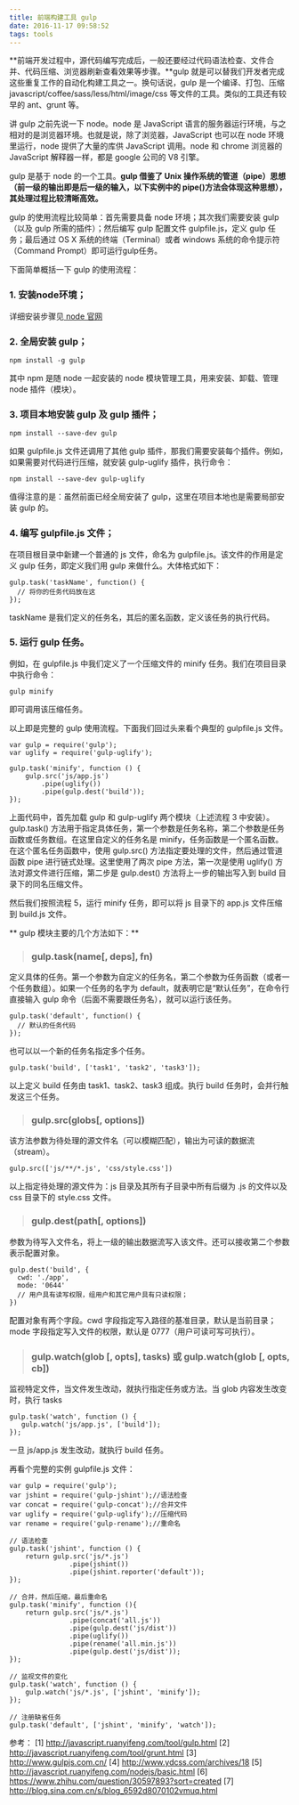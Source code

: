 ```yaml
---
title: 前端构建工具 gulp
date: 2016-11-17 09:58:52
tags: tools
---
```


**前端开发过程中，源代码编写完成后，一般还要经过代码语法检查、文件合并、代码压缩、浏览器刷新查看效果等步骤。**gulp 就是可以替我们开发者完成这些重复工作的自动化构建工具之一。换句话说，gulp 是一个编译、打包、压缩 javascript/coffee/sass/less/html/image/css 等文件的工具。类似的工具还有较早的 ant、grunt 等。

<!-- more -->

讲 gulp 之前先说一下 node。node 是 JavaScript 语言的服务器运行环境，与之相对的是浏览器环境。也就是说，除了浏览器，JavaScript 也可以在 node 环境里运行，node 提供了大量的库供 JavaScript 调用。node 和 chrome 浏览器的 JavaScript 解释器一样，都是 google 公司的 V8 引擎。

gulp 是基于 node 的一个工具。**gulp 借鉴了 Unix 操作系统的管道（pipe）思想（前一级的输出即是后一级的输入，以下实例中的 pipe()方法会体现这种思想），其处理过程比较清晰高效。**

gulp 的使用流程比较简单：首先需要具备 node 环境；其次我们需要安装 gulp（以及 gulp 所需的插件）；然后编写 gulp 配置文件 gulpfile.js，定义 gulp 任务；最后通过 OS X 系统的终端（Terminal）或者 windows 系统的命令提示符（Command Prompt）即可运行gulp任务。

下面简单概括一下 gulp 的使用流程：

### 1. 安装node环境；

详细安装步骤见[ node 官网](https://nodejs.org/en/)

### 2. 全局安装 gulp；

```
npm install -g gulp
```
其中 npm 是随 node 一起安装的 node 模块管理工具，用来安装、卸载、管理 node 插件（模块）。

### 3. 项目本地安装 gulp 及 gulp 插件；

```
npm install --save-dev gulp
```
如果 gulpfile.js 文件还调用了其他 gulp 插件，那我们需要安装每个插件。例如，如果需要对代码进行压缩，就安装 gulp-uglify 插件，执行命令：
```
npm install --save-dev gulp-uglify
```
值得注意的是：虽然前面已经全局安装了 gulp，这里在项目本地也是需要局部安装 gulp 的。

### 4. 编写 gulpfile.js 文件；

在项目根目录中新建一个普通的 js 文件，命名为 gulpfile.js。该文件的作用是定义 gulp 任务，即定义我们用 gulp 来做什么。大体格式如下：

```
gulp.task('taskName', function() {
  // 将你的任务代码放在这
});
```

taskName 是我们定义的任务名，其后的匿名函数，定义该任务的执行代码。

### 5. 运行 gulp 任务。

例如，在 gulpfile.js 中我们定义了一个压缩文件的 minify 任务。我们在项目目录中执行命令：

```
gulp minify
```
即可调用该压缩任务。

以上即是完整的 gulp 使用流程。下面我们回过头来看个典型的 gulpfile.js 文件。

```
var gulp = require('gulp');
var uglify = require('gulp-uglify');

gulp.task('minify', function () {
    gulp.src('js/app.js')
        .pipe(uglify())
        .pipe(gulp.dest('build'));
});
```

上面代码中，首先加载 gulp 和 gulp-uglify 两个模块（上述流程 3 中安装）。gulp.task() 方法用于指定具体任务，第一个参数是任务名称，第二个参数是任务函数或任务数组。在这里自定义的任务名是 minify，任务函数是一个匿名函数。在这个匿名任务函数中，使用 gulp.src() 方法指定要处理的文件，然后通过管道函数 pipe 进行链式处理。这里使用了两次 pipe 方法，第一次是使用 uglify() 方法对源文件进行压缩，第二步是 gulp.dest() 方法将上一步的输出写入到 build 目录下的同名压缩文件。

然后我们按照流程 5，运行 minify 任务，即可以将 js 目录下的 app.js 文件压缩到 build.js 文件。

** gulp 模块主要的几个方法如下：**

> ### gulp.task(name[, deps], fn)

定义具体的任务。第一个参数为自定义的任务名，第二个参数为任务函数（或者一个任务数组）。如果一个任务的名字为 default，就表明它是“默认任务”，在命令行直接输入 gulp 命令（后面不需要跟任务名），就可以运行该任务。

```
gulp.task('default', function() {
  // 默认的任务代码
});
```
也可以以一个新的任务名指定多个任务。

```
gulp.task('build', ['task1', 'task2', 'task3']);
```

以上定义 build 任务由 task1、task2、task3 组成。执行 build 任务时，会并行触发这三个任务。

> ### gulp.src(globs[, options])

该方法参数为待处理的源文件名（可以模糊匹配），输出为可读的数据流（stream）。

```
gulp.src(['js/**/*.js', 'css/style.css'])
```
以上指定待处理的源文件为：js 目录及其所有子目录中所有后缀为 .js 的文件以及 css 目录下的 style.css 文件。

> ### gulp.dest(path[, options])

参数为待写入文件名，将上一级的输出数据流写入该文件。还可以接收第二个参数表示配置对象。

```
gulp.dest('build', {
  cwd: './app',
  mode: '0644'  
  // 用户具有读写权限，组用户和其它用户具有只读权限；
})
```
配置对象有两个字段。cwd 字段指定写入路径的基准目录，默认是当前目录；mode 字段指定写入文件的权限，默认是 0777（用户可读可写可执行）。

> ### gulp.watch(glob [, opts], tasks) 或 gulp.watch(glob [, opts, cb])

监视特定文件，当文件发生改动，就执行指定任务或方法。当 glob 内容发生改变时，执行 tasks

```
gulp.task('watch', function () {
   gulp.watch('js/app.js', ['build']);
});
```

一旦 js/app.js 发生改动，就执行 build 任务。

再看个完整的实例 gulpfile.js 文件：

```
var gulp = require('gulp');
var jshint = require('gulp-jshint');//语法检查
var concat = require('gulp-concat');//合并文件
var uglify = require('gulp-uglify');//压缩代码
var rename = require('gulp-rename');//重命名

// 语法检查
gulp.task('jshint', function () {
    return gulp.src('js/*.js')
               .pipe(jshint())
               .pipe(jshint.reporter('default'));
});

// 合并，然后压缩，最后重命名
gulp.task('minify', function (){
    return gulp.src('js/*.js')
               .pipe(concat('all.js'))
               .pipe(gulp.dest('js/dist'))
               .pipe(uglify())
               .pipe(rename('all.min.js'))
               .pipe(gulp.dest('js/dist'));
});

// 监视文件的变化
gulp.task('watch', function () {
    gulp.watch('js/*.js', ['jshint', 'minify']);
});

// 注册缺省任务
gulp.task('default', ['jshint', 'minify', 'watch']);
```


参考：
[1] http://javascript.ruanyifeng.com/tool/gulp.html
[2] http://javascript.ruanyifeng.com/tool/grunt.html
[3] http://www.gulpjs.com.cn/
[4] http://www.ydcss.com/archives/18
[5] http://javascript.ruanyifeng.com/nodejs/basic.html
[6] https://www.zhihu.com/question/30597893?sort=created
[7] http://blog.sina.com.cn/s/blog_6592d8070102vmuq.html
